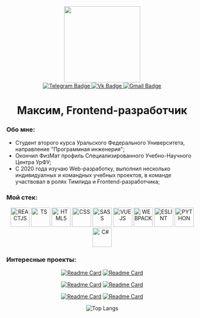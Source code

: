 <div id="header" align="center">
  <img src="https://github.com/ellepheria/ellepheria/assets/98586096/40e23739-1742-4b85-b7c0-da3723a9fbf4" width="200"/>

  <div id="badges"> 
    <a href="https://t.me/mineevmaxim">
      <img src="https://img.shields.io/badge/Telegram-blue?style=for-the-badge&logo=telegram&logoColor=white" alt="Telegram Badge"/>
    </a>
    <a href="https://vk.com/mineevmaxim">
      <img src="https://img.shields.io/badge/VK-blue?style=for-the-badge&logo=vk&logoColor=white" alt="Vk Badge"/>
    </a>
    <a href="mailto:maksim.mineeff@gmail.com">
      <img src="https://img.shields.io/badge/Gmail-blue?style=for-the-badge&logo=gmail&logoColor=white" alt="Gmail Badge"/>
    </a> 
  </div>
  <h1>Максим, Frontend-разработчик</h1>

  <h3 align="left">Обо мне:</h3>

  <ul align="left">
    <li>
      Студент второго курса Уральского Федерального Университета, направление "Программная инженерия";
    </li>
    <li>
      Окончил ФизМат профиль Специализированного Учебно-Научного Центра УрФУ;
    </li>
    <li>
      С 2020 года изучаю Web-разработку, выполнил несколько индивидуалных и командных учебных проектов, в команде участвовал в ролях Тимлида и Frontend-разработчика;
    </li>
  </ul>

  

  <h3 align="left">Мой стек:</h3>
  <img src="https://github.com/ellepheria/ellepheria/assets/98586096/920050d0-23ef-410a-82a1-a08dc14dcadc" alt="REACTJS" width="50" />
  <img src="https://github.com/ellepheria/ellepheria/assets/98586096/b24fb701-47a5-4ab6-82de-bc4235d6884d" alt="TS" width="50" />
  <img src="https://github.com/ellepheria/ellepheria/assets/98586096/eaa095ed-622a-479c-a23e-c9250a4fcbf5" alt="HTML5" width="50" />
  <img src="https://github.com/ellepheria/ellepheria/assets/98586096/93c55446-8859-4bb9-a029-0827768d5dc3" alt="CSS" width="50" />
  <img src="https://github.com/ellepheria/ellepheria/assets/98586096/515b5481-8c0d-4a36-bb39-1221316f1f2e" alt="SASS" width="50" />
  <img src="https://github.com/ellepheria/ellepheria/assets/98586096/2754fb94-500b-4259-9319-e45ed03bda94" alt="VUEJS" width="50" />
  <img src="https://github.com/ellepheria/ellepheria/assets/98586096/8a63b615-58d9-424e-8abc-7ee2776ba576" alt="WEBPACK" width="50" />
  <img src="https://github.com/ellepheria/ellepheria/assets/98586096/2b2082dc-3442-4611-9922-296edf6205a1" alt="ESLINT" width="50" />
  <img src="https://github.com/ellepheria/ellepheria/assets/98586096/766bed58-8b49-4a96-b2ae-15345ef58cb5" alt="PYTHON" width="50" />
  <img src="https://github.com/ellepheria/ellepheria/assets/98586096/f52ad7cb-a339-415d-a8a6-15bdd2b87106" alt="C#" width="50" />

  

  <h3 align="left">Интересные проекты:</h3>

  [![Readme Card](https://github-readme-stats.vercel.app/api/pin/?username=mineevmaxim&repo=production-project)](https://github.com/ellepheria/production-project)
  [![Readme Card](https://github-readme-stats.vercel.app/api/pin/?username=akakayka&repo=Mobile-app)](https://github.com/akakayka/Mobile-app)

  [![Readme Card](https://github-readme-stats.vercel.app/api/pin/?username=mineevmaxim&repo=Ulearn-Python)](https://github.com/ellepheria/Ulearn-Python)
  [![Readme Card](https://github-readme-stats.vercel.app/api/pin/?username=mineevmaxim&repo=UsmaTimetableBot)](https://github.com/ellepheria/UsmaTimetableBot)

  [![Readme Card](https://github-readme-stats.vercel.app/api/pin/?username=mineevmaxim&repo=ulearn-practicies)](https://github.com/ellepheria/ulearn-practicies)
  [![Readme Card](https://github-readme-stats.vercel.app/api/pin/?username=mineevmaxim&repo=digital-portfolio-fj)](https://github.com/ellepheria/digital-portfolio-fj)

  ![Top Langs](https://github-readme-stats.vercel.app/api/top-langs/?username=mineevmaxim)

</div>
